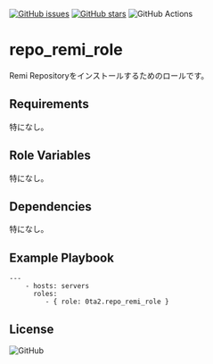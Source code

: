 [![GitHub issues](https://img.shields.io/github/issues/0ta2/repo_remi_role)](https://github.com/0ta2/repo_remi_role/issues)
[![GitHub stars](https://img.shields.io/github/stars/0ta2/repo_remi_role)](https://github.com/0ta2/repo_remi_role/stargazers)
![GitHub Actions](https://github.com/0ta2/repo_remi_role/workflows/Molecule%20Test/badge.svg)

repo_remi_role
=========

Remi Repositoryをインストールするためのロールです。

Requirements
------------

特になし。

Role Variables
--------------

特になし。

Dependencies
------------

特になし。

Example Playbook
----------------

```
---
    - hosts: servers
      roles:
         - { role: 0ta2.repo_remi_role }
```

License
-------

![GitHub](https://img.shields.io/github/license/0ta2/repo_remi_role)
